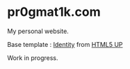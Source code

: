 # pr0gmat1k.com
My personal website.

Base template : [Identity](http://html5up.net/identity) from [HTML5 UP](http://html5up.net/)

Work in progress.
